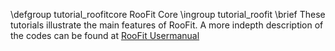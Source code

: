 \defgroup tutorial_roofitcore RooFit Core
\ingroup tutorial_roofit
\brief These tutorials illustrate the main features of RooFit. A more indepth description of the codes can be found at [RooFit Usermanual](https://root.cern/download/doc/RooFit_Users_Manual_2.91-33.pdf) 


